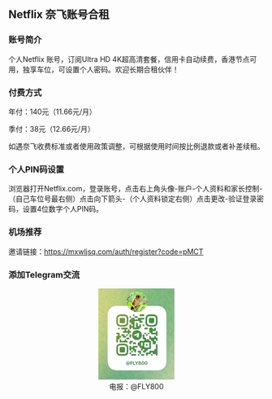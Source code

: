 ## Netflix 奈飞账号合租

### 账号简介

个人Netflix 账号，订阅Ultra HD 4K超高清套餐，信用卡自动续费，香港节点可用，独享车位，可设置个人密码。欢迎长期合租伙伴！

### 付费方式

年付：140元（11.66元/月）

季付：38元（12.66元/月）

如遇奈飞收费标准或者使用政策调整，可根据使用时间按比例退款或者补差续租。

### 个人PIN码设置

浏览器打开Netflix.com，登录账号，点击右上角头像-账户-个人资料和家长控制-（自己车位号最右侧）点击向下箭头-（个人资料锁定右侧）点击更改-验证登录密码，设置4位数字个人PIN码。

### 机场推荐

邀请链接：https://mxwljsq.com/auth/register?code=pMCT

### 添加Telegram交流

<center><img src="/IMG/tg.jpg?raw=true" alt="tg" width="150" /></center><center>电报：@FLY800</center>
